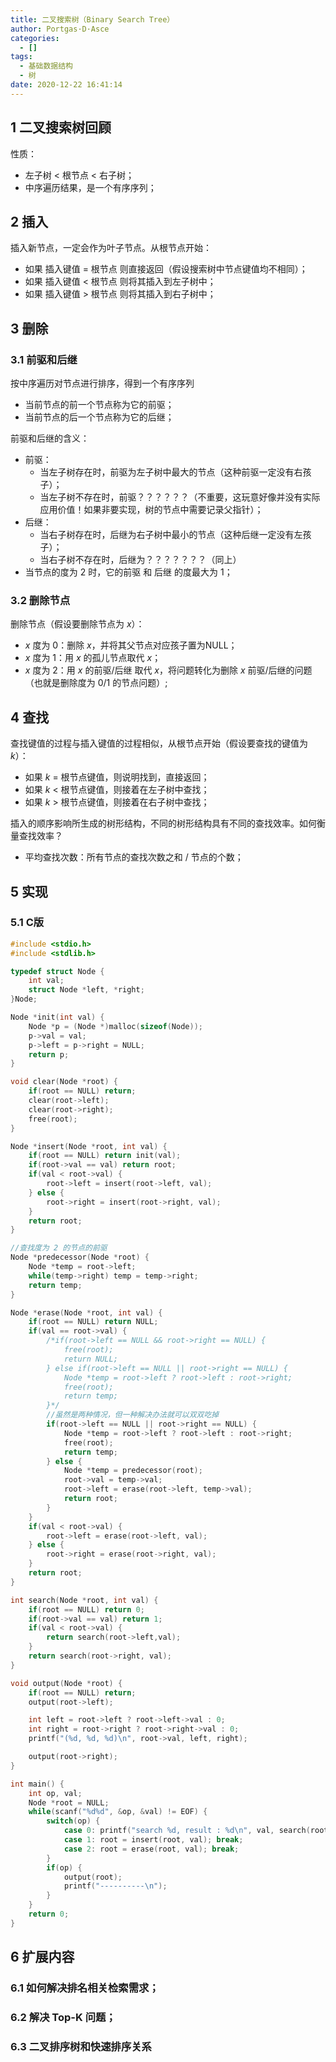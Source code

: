 ```yaml
---
title: 二叉搜索树（Binary Search Tree）
author: Portgas·D·Asce
categories:
  - []
tags:
  - 基础数据结构
  - 树
date: 2020-12-22 16:41:14
---
```


<!--more-->

## 1 二叉搜索树回顾
性质：
- 左子树 < 根节点 < 右子树；
- 中序遍历结果，是一个有序序列；

## 2 插入
插入新节点，一定会作为叶子节点。从根节点开始：
- 如果 插入键值 = 根节点 则直接返回（假设搜索树中节点键值均不相同）；
- 如果 插入键值 < 根节点 则将其插入到左子树中；
- 如果 插入键值 > 根节点 则将其插入到右子树中；

## 3 删除
### 3.1 前驱和后继
按中序遍历对节点进行排序，得到一个有序序列
- 当前节点的前一个节点称为它的前驱；
- 当前节点的后一个节点称为它的后继；

前驱和后继的含义：
- 前驱：
  - 当左子树存在时，前驱为左子树中最大的节点（这种前驱一定没有右孩子）；
  - 当左子树不存在时，前驱？？？？？？（不重要，这玩意好像并没有实际应用价值！如果非要实现，树的节点中需要记录父指针）；
- 后继：
  - 当右子树存在时，后继为右子树中最小的节点（这种后继一定没有左孩子）；
  - 当右子树不存在时，后继为？？？？？？？（同上）
- 当节点的度为 2 时，它的前驱 和 后继 的度最大为 1；

### 3.2 删除节点 
删除节点（假设要删除节点为 $x$）：
- $x$ 度为 0：删除 $x$，并将其父节点对应孩子置为NULL；
- $x$ 度为 1：用 $x$ 的孤儿节点取代 $x$；
- $x$ 度为 2：用 $x$ 的前驱/后继 取代 $x$，将问题转化为删除 $x$ 前驱/后继的问题（也就是删除度为 0/1 的节点问题）;

## 4 查找
查找键值的过程与插入键值的过程相似，从根节点开始（假设要查找的键值为 $k$）：
- 如果 $k$ = 根节点键值，则说明找到，直接返回；
- 如果 $k$ < 根节点键值，则接着在左子树中查找；
- 如果 $k$ > 根节点键值，则接着在右子树中查找；

插入的顺序影响所生成的树形结构，不同的树形结构具有不同的查找效率。如何衡量查找效率？
- 平均查找次数：所有节点的查找次数之和 / 节点的个数；

## 5 实现
### 5.1 C版
```cpp
#include <stdio.h>
#include <stdlib.h>

typedef struct Node {
    int val;
    struct Node *left, *right;
}Node;

Node *init(int val) {
    Node *p = (Node *)malloc(sizeof(Node));
    p->val = val;
    p->left = p->right = NULL;
    return p;
}

void clear(Node *root) {
    if(root == NULL) return;
    clear(root->left);
    clear(root->right);
    free(root);
}

Node *insert(Node *root, int val) {
    if(root == NULL) return init(val);
    if(root->val == val) return root;
    if(val < root->val) {
        root->left = insert(root->left, val);
    } else {
        root->right = insert(root->right, val);
    }
    return root;
}

//查找度为 2 的节点的前驱
Node *predecessor(Node *root) {
    Node *temp = root->left;
    while(temp->right) temp = temp->right;
    return temp;
}

Node *erase(Node *root, int val) {
    if(root == NULL) return NULL;
    if(val == root->val) {
        /*if(root->left == NULL && root->right == NULL) {
            free(root);
            return NULL;
        } else if(root->left == NULL || root->right == NULL) {
            Node *temp = root->left ? root->left : root->right;
            free(root);
            return temp;
        }*/
        //虽然是两种情况，但一种解决办法就可以双双吃掉
        if(root->left == NULL || root->right == NULL) {
            Node *temp = root->left ? root->left : root->right;
            free(root);
            return temp;
        } else {
            Node *temp = predecessor(root);
            root->val = temp->val;
            root->left = erase(root->left, temp->val);
            return root;
        }
    }
    if(val < root->val) {
        root->left = erase(root->left, val);
    } else {
        root->right = erase(root->right, val);
    }
    return root;
}

int search(Node *root, int val) {
    if(root == NULL) return 0;
    if(root->val == val) return 1;
    if(val < root->val) {
        return search(root->left,val);
    }
    return search(root->right, val);
}

void output(Node *root) {
    if(root == NULL) return;
    output(root->left);

    int left = root->left ? root->left->val : 0;
    int right = root->right ? root->right->val : 0;
    printf("(%d, %d, %d)\n", root->val, left, right);

    output(root->right);
}

int main() {
    int op, val;
    Node *root = NULL;
    while(scanf("%d%d", &op, &val) != EOF) {
        switch(op) {
            case 0: printf("search %d, result : %d\n", val, search(root, val)); break;
            case 1: root = insert(root, val); break;
            case 2: root = erase(root, val); break;
        }
        if(op) {
            output(root);
            printf("----------\n");
        }
    }
    return 0;
}
```

## 6 扩展内容
### 6.1 如何解决排名相关检索需求；
### 6.2 解决 Top-K 问题；
### 6.3 二叉排序树和快速排序关系